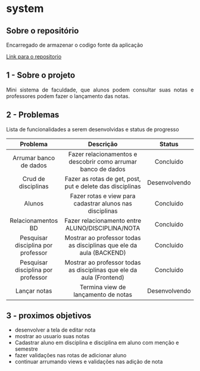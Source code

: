 # system

## Sobre o repositório

<p align="justify"> Encarregado de armazenar o codigo fonte da aplicação</p>

[Link para o repositorio](https://github.com/thallysbraz/system)

## 1 - Sobre o projeto

<p align="justify">Mini sistema de faculdade, que alunos podem consultar suas notas e professores podem fazer o lançamento das notas.</p>

## 2 - Problemas

Lista de funcionalidades a serem desenvolvidas e status de progresso

|              Problema              |                              Descrição                               |    Status     |
| :--------------------------------: | :------------------------------------------------------------------: | :-----------: |
|       Arrumar banco de dados       |    Fazer relacionamentos e descobrir como arrumar banco de dados     |   Concluido   |
|        Crud de disciplinas         |      Fazer as rotas de get, post, put e delete das disciplinas       | Desenvolvendo |
|               Alunos               |       Fazer rotas e view para cadastrar alunos nas disciplinas       |   Concluido   |
|         Relacionamentos BD         |           Fazer relacionamento entre ALUNO/DISCIPLINA/NOTA           |   Concluido   |
| Pesquisar disciplina por professor | Mostrar ao professor todas as disciplinas que ele da aula (BACKEND)  |   Concluido   |
| Pesquisar disciplina por professor | Mostrar ao professor todas as disciplinas que ele da aula (Frontend) |   Concluido   |
|            Lançar notas            |                 Termina view de lançamento de notas                  | Desenvolvendo |

## 3 - proximos objetivos

- desenvolver a tela de editar nota
- mostrar ao usuario suas notas
- Cadastrar aluno em disciplina e disciplina em aluno com menção e semestre
- fazer validações nas rotas de adicionar aluno
- continuar arrumando views e validações nas adição de nota
